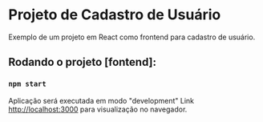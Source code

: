 # Projeto de Cadastro de Usuário

Exemplo de um projeto em React como frontend para cadastro de usuário.

## Rodando o projeto [fontend]:

### `npm start`

Aplicação será executada em modo "development"
Link [http://localhost:3000](http://localhost:3000) para visualização no navegador.
